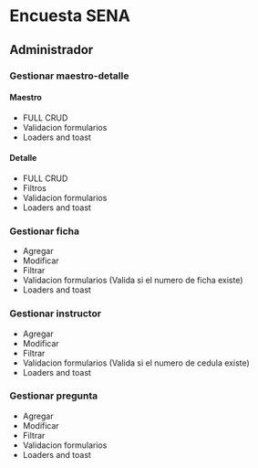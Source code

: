 
# Encuesta SENA

## Administrador

### Gestionar maestro-detalle

#### Maestro
* FULL CRUD
* Validacion formularios
* Loaders and toast


#### Detalle
* FULL CRUD
* Filtros
* Validacion formularios
* Loaders and toast


### Gestionar ficha

* Agregar
* Modificar
* Filtrar
* Validacion formularios (Valida si el numero de ficha existe)
* Loaders and toast

### Gestionar instructor

* Agregar
* Modificar
* Filtrar
* Validacion formularios (Valida si el numero de cedula existe)
* Loaders and toast

### Gestionar pregunta

* Agregar
* Modificar
* Filtrar
* Validacion formularios
* Loaders and toast

